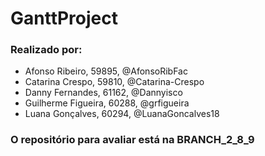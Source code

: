 # GanttProject

### Realizado por: 
- Afonso Ribeiro, 59895, @AfonsoRibFac
- Catarina Crespo, 59810, @Catarina-Crespo
- Danny Fernandes, 61162, @Dannyisco
- Guilherme Figueira, 60288, @grfigueira
- Luana Gonçalves, 60294, @LuanaGoncalves18


### O repositório para avaliar está na BRANCH_2_8_9
